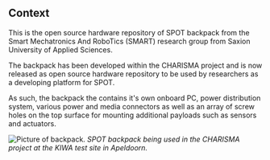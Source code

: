 ## Context

This is the open source hardware repository of SPOT backpack from the Smart Mechatronics And RoboTics (SMART) research group from Saxion University of Applied Sciences.

The backpack has been developed within the CHARISMA project and is now released as open source hardware repository to be used by researchers as a developing platform for SPOT. 

As such, the backpack the contains it's own onboard PC, power distribution system, various power and media connectors as well as an array of screw holes on the top surface for mounting additional payloads such as sensors and actuators.

![Picture of backpack.](/Images/Photos/KIWA_1.jpg "SPOT backpack being used in the CHARISMA project.")
*SPOT backpack being used in the CHARISMA project at the KIWA test site in Apeldoorn.*




